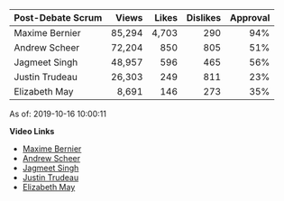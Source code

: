 Post-Debate Scrum | Views | Likes | Dislikes | Approval
--- | ---: | ---: | ---: | ---:
Maxime Bernier       |  85,294 |   4,703 |     290 | 94%
Andrew Scheer        |  72,204 |     850 |     805 | 51%
Jagmeet Singh        |  48,957 |     596 |     465 | 56%
Justin Trudeau       |  26,303 |     249 |     811 | 23%
Elizabeth May        |   8,691 |     146 |     273 | 35%

As of: 2019-10-16 10:00:11


**Video Links**
- [Maxime Bernier](https://youtu.be/X_IUY25ajUU)
- [Andrew Scheer](https://youtu.be/6zVtckrxLmo)
- [Jagmeet Singh](https://youtu.be/DnIzty_VQvs)
- [Justin Trudeau](https://youtu.be/YSg27gaztys)
- [Elizabeth May](https://youtu.be/rcwNJEHJVus)

